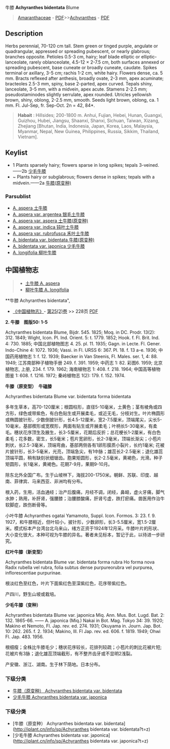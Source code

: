 牛膝 **Achyranthes bidentata** Blume

> [Amaranthaceae](http://www.iplant.cn/info/Amaranthaceae?t=foc) - [PDF](http://www.iplant.cn/foc/pdf/Amaranthaceae.pdf)>>[Achyranthes](Achyranthes-牛膝属.md) - [PDF](http://www.iplant.cn/foc/pdf/Achyranthes.pdf)

## Description

Herbs perennial, 70-120 cm tall. Stem green or tinged purple, angulate or quadrangular, appressed or spreading pubescent, or nearly glabrous; branches opposite. Petioles 0.5-3 cm, hairy; leaf blade elliptic or elliptic-lanceolate, rarely oblanceolate, 4.5-12 × 2-7.5 cm, both surfaces annexed or spreading pubescent, base cuneate or broadly cuneate, caudate. Spikes terminal or axillary, 3-5 cm; rachis 1-2 cm, white hairy. Flowers dense, ca. 5 mm. Bracts reflexed after anthesis, broadly ovate, 2-3 mm, apex acuminate; bracteoles 2.5-3 mm, spiny, base 2-parted, apex curved. Tepals shiny, lanceolate, 3-5 mm, with a midvein, apex acute. Stamens 2-2.5 mm; pseudostaminodes slightly serrulate, apex rounded. Utricles yellowish brown, shiny, oblong, 2-2.5 mm, smooth. Seeds light brown, oblong, ca. 1 mm. Fl. Jul-Sep, fr. Sep-Oct. 2n = 42, 84*.

> **Habait** : 
> Hillsides; 200-1800 m. Anhui, Fujian, Hebei, Hunan, Guangxi, Guizhou, Hubei, Jiangsu, Shaanxi, Shanxi, Sichuan, Taiwan, Xizang, Zhejiang [Bhutan, India, Indonesia, Japan, Korea, Laos, Malaysia, Myanmar, Nepal, New Guinea, Philippines, Russia, Sikkim, Thailand, Vietnam].

## Keylist

* 1 Plants sparsely hairy; flowers sparse in long spikes; tepals 3-veined.——2b [少毛牛膝](Achyranthes-bidentata-var-japonica-少毛牛膝.md)
* ~ Plants hairy or subglabrous; flowers dense in spikes; tepals with a midvein.——2a [牛膝(原变种)](Achyranthes-bidentata-var-bidentata-牛膝(原变种).md)

### Parsublist

* [A.  aspera  土牛膝](Achyranthes-aspera-土牛膝.md)
* [A.  aspera var. argentea  银毛土牛膝](Achyranthes-aspera-var-argentea-银毛土牛膝.md)
* [A.  aspera var. aspera  土牛膝(原变种)](Achyranthes-aspera-var-aspera-土牛膝(原变种).md)
* [A.  aspera var. indica  钝叶土牛膝](Achyranthes-aspera-var-indica-钝叶土牛膝.md)
* [A.  aspera var. rubrofusca  禾叶土牛膝](Achyranthes-aspera-var-rubrofusca-禾叶土牛膝.md)
* [A.  bidentata var. bidentata  牛膝(原变种)](Achyranthes-bidentata-var-bidentata-牛膝(原变种).md)
* [A.  bidentata var. japonica  少毛牛膝](Achyranthes-bidentata-var-japonica-少毛牛膝.md)
* [A.  longifolia  柳叶牛膝](Achyranthes-longifolia-柳叶牛膝.md)

## 中国植物志

> * [土牛膝  A.  aspera](Achyranthes-aspera-土牛膝.md)
> * [柳叶牛膝  A.  longifolia](Achyranthes-longifolia-柳叶牛膝.md)

**牛膝 Achyranthes bidentata",

* [《中国植物志》](http://www.iplant.cn/frps)- [第25(2)卷](http://www.iplant.cn/frps/vol/25(2)) >> 228页 [PDF](http://www.iplant.cn/frps/pdf/25(2)/228b.pdf)

**2. 牛膝　图版50: 1-5**

Achyranthes bidentata Blume, Bijdr. 545. 1825; Moq. in DC. Prodr. 13(2): 312. 1849; Wight, Icon. Pl. Ind. Orient. 5: t. 1779. 1852; Hook. f. Fl. Brit. Ind. 4: 730. 1885; 中国北部植物图志 4. 25. pl. 11. 1935; Gagn. in Lecte. Fl. Gener. Indo-Chine 4: 1072. 1936; Vassi. in Fl. URSS 6: 367. Pl. 18. f. 13 a-e. 1936; 中国药用植物志 1: f. 12. 1939; Baecker in Van Steenis, Fl. Males. ser. 1, 4: 88. 1949; 江苏南部种子植物手册 249. f. 391. 1959; 中药志 1: 82. 彩图6. 1959; 北京植物志, 上册, 234. f. 179. 1962; 海南植物志 1: 408. f. 218. 1964; 中国高等植物图鉴 1: 608. f. 1216. 1972; 秦岭植物志 1(2): 179. f. 152. 1974.

**牛膝（原变型）　牛磕膝**

Achyranthes bidentata Blume var. bidentata forma bidentata

多年生草本，高70-120厘米；根圆柱形，直径5-10毫米，土黄色；茎有棱角或四方形，绿色或带紫色，有白色贴生或开展柔毛，或近无毛，分枝对生。叶片椭圆形或椭圆披针形，少数倒披针形，长4.5-12厘米，宽2-7.5厘米，顶端尾尖，尖长5-10毫米，基部楔形或宽楔形，两面有贴生或开展柔毛；叶柄长5-30毫米，有柔毛。穗状花序顶生及腋生，长3-5厘米，花期后反折；总花梗长1-2厘米，有白色柔毛；花多数，密生，长5毫米；苞片宽卵形，长2-3毫米，顶端长渐尖；小苞片刺状，长2.5-3毫米，顶端弯曲，基部两侧各有1卵形膜质小裂片，长约1毫米; 花被片披针形，长3-5毫米，光亮，顶端急尖，有1中脉；雄蕊长2-2.5毫米；退化雄蕊顶端平圆，稍有缺刻状细锯齿。胞果矩圆形，长2-2.5毫米，黄褐色，光滑。种子矩圆形，长1毫米，黄褐色。花期7-9月，果期9-10月。

除东北外全国广布。生于山坡林下，海拔200-1750米。朝鲜、苏联、印度、越南、菲律宾、马来西亚、非洲均有分布。

根入药，生用，活血通经；治产后腹痛，月经不调，闭经，鼻衄，虚火牙痛，脚气水肿；熟用，补肝肾，强腰膝；治腰膝酸痛，肝肾亏虚，跌打瘀痛。兽医用作治牛软脚症，跌伤断骨等。

小叶牛膝 Achyranthes ogatai Yamamoto, Suppl. Icon. Formos. 3: 23. f. 9. 1927，和牛膝相近，但叶较小，披针形，少数卵形，长3-5.5厘米，宽1.5-2厘米。模式标本产台湾台北乌来山，绪方正资于1924年12月采。牛膝叶片的形状、大小变化很大，本种可视为牛膝的异名。著者未见标本，暂记于此，以待进一步研究。

**红叶牛膝（新变型）**

Achyranthes bidentata Blume var. bidentata forma rubra Ho forma nova Radix rubella vel rubra, folia subtus dense purpureorubra vel purpurea, inflorescentiae purpurinae.

根淡红色至红色，叶片下面紫红色至深紫红色，花序带紫红色。

产四川，野生山坡或栽培。

**少毛牛膝（变种）**

Achyranthes bidentata Blume var. japonica Miq. Ann. Mus. Bot. Lugd. Bat. 2: 132. 1865-66. —— A. japonica (Miq.) Nakai in Bot. Mag. Tokyo 34: 39. 1920; Makino et Nemoto, Fl. Jap. rev. ed. 274. 1931; Okuyama in. Journ. Jap. Bot. 10: 262. 265. f. 2. 1934; Makino, Ill. Fl Jap. rev. ed. 606. f. 1819. 1949; Ohwi Fl. Jap. 483. 1956.

根细瘦；全株比牛膝毛少；穗状花序较长，花排列较疏；小苞片的刺比花被片短;花被片有3脉；退化雄蕊顶端截形，有不整齐齿牙或不显明2浅裂。

产安徽、浙江、湖南。生于林下荫地。日本分布。

### 下级分类
* [牛膝（原变种）  Achyranthes bidentata var. bidentata](Achyranthes-bidentata-var-bidentata-牛膝(原变种).md)
* [少毛牛膝  Achyranthes bidentata var. japonica](Achyranthes-bidentata-var-japonica-少毛牛膝.md)

### 下级分类
* [牛膝（原变种）  Achyranthes bidentata var. bidentata](http://iplant.cn/info/sp/Achyranthes bidentata var. bidentata?t=z)
* [少毛牛膝  Achyranthes bidentata var. japonica](http://iplant.cn/info/sp/Achyranthes bidentata var. japonica?t=z)
